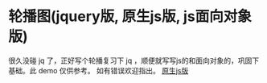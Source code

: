 # 轮播图(jquery版, 原生js版, js面向对象版)
很久没碰 jq 了，正好写个轮播复习下 jq ，顺便就写写js的和面向对象的，巩固下基础。此 demo 仅供参考。
如有错误欢迎指出。
[原生js版](https://www.baidu.com)
